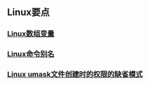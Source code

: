## Linux要点

### [Linux数组变量](https://github.com/sunnyandgood/BigBata/blob/master/Linux%20/LinuxKeyPoints/Linux%E6%95%B0%E7%BB%84%E5%8F%98%E9%87%8F.md)
### [Linux命令别名](https://github.com/sunnyandgood/BigBata/blob/master/Linux%20/LinuxKeyPoints/Linux%E5%91%BD%E4%BB%A4%E5%88%AB%E5%90%8D.md)
### [Linux umask文件创建时的权限的缺省模式](https://github.com/sunnyandgood/BigBata/blob/master/Linux%20/LinuxKeyPoints/Linux%20umask%E6%96%87%E4%BB%B6%E5%88%9B%E5%BB%BA%E6%97%B6%E7%9A%84%E6%9D%83%E9%99%90%E7%9A%84%E7%BC%BA%E7%9C%81%E6%A8%A1%E5%BC%8F.md)
